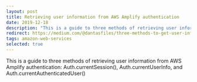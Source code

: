 ```yaml
---
layout: post
title: Retrieving user information from AWS Amplify authentication
date: 2019-12-18
description: "This is a guide to three methods of retrieving user information from AWS Amplify authentication: Auth.currentSession(), Auth.currentUserInfo, and Auth.currentAuthenticatedUser()"
redirect: https://medium.com/@dantasfiles/three-methods-to-get-user-information-in-aws-amplify-authentication-e4e39e658c33
tags: amazon-web-services
selected: true
---
```


This is a guide to three methods of retrieving user information from AWS Amplify authentication: Auth.currentSession(), Auth.currentUserInfo, and Auth.currentAuthenticatedUser()

